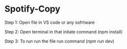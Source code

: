 # Spotify-Copy

Step 1: Open file in VS code or any sofrtware

Step 2: Open terminal in that initate command (npm install)

Step 3: To run run the file run command (npm run dev)
